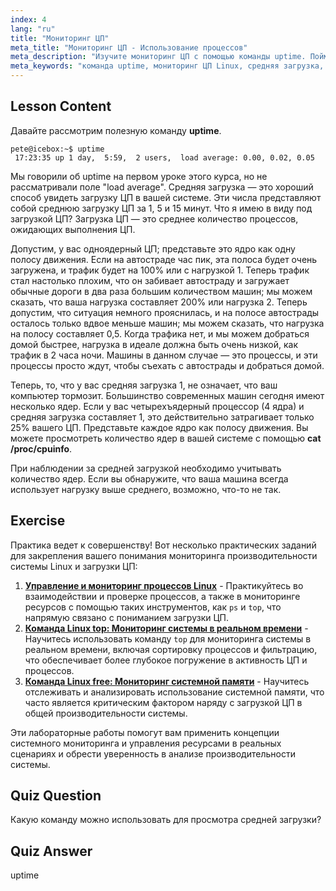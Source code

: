 ```yaml
---
index: 4
lang: "ru"
title: "Мониторинг ЦП"
meta_title: "Мониторинг ЦП - Использование процессов"
meta_description: "Изучите мониторинг ЦП с помощью команды uptime. Поймите среднюю загрузку, использование ЦП и как интерпретировать производительность системы для начинающих пользователей Linux."
meta_keywords: "команда uptime, мониторинг ЦП Linux, средняя загрузка, производительность системы, учебник Linux, руководство для начинающих"
---
```


## Lesson Content

Давайте рассмотрим полезную команду **uptime**.

```
pete@icebox:~$ uptime
 17:23:35 up 1 day,  5:59,  2 users,  load average: 0.00, 0.02, 0.05
```

Мы говорили об uptime на первом уроке этого курса, но не рассматривали поле "load average". Средняя загрузка — это хороший способ увидеть загрузку ЦП в вашей системе. Эти числа представляют собой среднюю загрузку ЦП за 1, 5 и 15 минут. Что я имею в виду под загрузкой ЦП? Загрузка ЦП — это среднее количество процессов, ожидающих выполнения ЦП.

Допустим, у вас одноядерный ЦП; представьте это ядро как одну полосу движения. Если на автостраде час пик, эта полоса будет очень загружена, и трафик будет на 100% или с нагрузкой 1. Теперь трафик стал настолько плохим, что он забивает автостраду и загружает обычные дороги в два раза большим количеством машин; мы можем сказать, что ваша нагрузка составляет 200% или нагрузка 2. Теперь допустим, что ситуация немного прояснилась, и на полосе автострады осталось только вдвое меньше машин; мы можем сказать, что нагрузка на полосу составляет 0,5. Когда трафика нет, и мы можем добраться домой быстрее, нагрузка в идеале должна быть очень низкой, как трафик в 2 часа ночи. Машины в данном случае — это процессы, и эти процессы просто ждут, чтобы съехать с автострады и добраться домой.

Теперь, то, что у вас средняя загрузка 1, не означает, что ваш компьютер тормозит. Большинство современных машин сегодня имеют несколько ядер. Если у вас четырехъядерный процессор (4 ядра) и средняя загрузка составляет 1, это действительно затрагивает только 25% вашего ЦП. Представьте каждое ядро как полосу движения. Вы можете просмотреть количество ядер в вашей системе с помощью **cat /proc/cpuinfo**.

При наблюдении за средней загрузкой необходимо учитывать количество ядер. Если вы обнаружите, что ваша машина всегда использует нагрузку выше среднего, возможно, что-то не так.

## Exercise

Практика ведет к совершенству! Вот несколько практических заданий для закрепления вашего понимания мониторинга производительности системы Linux и загрузки ЦП:

1. **[Управление и мониторинг процессов Linux](https://labex.io/ru/labs/comptia-manage-and-monitor-linux-processes-590864)** - Практикуйтесь во взаимодействии и проверке процессов, а также в мониторинге ресурсов с помощью таких инструментов, как `ps` и `top`, что напрямую связано с пониманием загрузки ЦП.
2. **[Команда Linux top: Мониторинг системы в реальном времени](https://labex.io/ru/labs/linux-linux-top-command-real-time-system-monitoring-388500)** - Научитесь использовать команду `top` для мониторинга системы в реальном времени, включая сортировку процессов и фильтрацию, что обеспечивает более глубокое погружение в активность ЦП и процессов.
3. **[Команда Linux free: Мониторинг системной памяти](https://labex.io/ru/labs/linux-linux-free-command-monitoring-system-memory-388496)** - Научитесь отслеживать и анализировать использование системной памяти, что часто является критическим фактором наряду с загрузкой ЦП в общей производительности системы.

Эти лабораторные работы помогут вам применить концепции системного мониторинга и управления ресурсами в реальных сценариях и обрести уверенность в анализе производительности системы.

## Quiz Question

Какую команду можно использовать для просмотра средней загрузки?

## Quiz Answer

uptime
